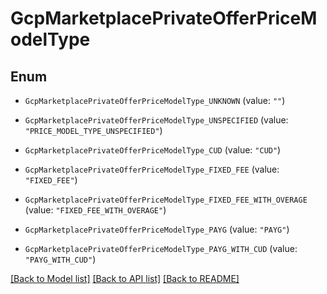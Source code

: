 # GcpMarketplacePrivateOfferPriceModelType

## Enum


* `GcpMarketplacePrivateOfferPriceModelType_UNKNOWN` (value: `""`)

* `GcpMarketplacePrivateOfferPriceModelType_UNSPECIFIED` (value: `"PRICE_MODEL_TYPE_UNSPECIFIED"`)

* `GcpMarketplacePrivateOfferPriceModelType_CUD` (value: `"CUD"`)

* `GcpMarketplacePrivateOfferPriceModelType_FIXED_FEE` (value: `"FIXED_FEE"`)

* `GcpMarketplacePrivateOfferPriceModelType_FIXED_FEE_WITH_OVERAGE` (value: `"FIXED_FEE_WITH_OVERAGE"`)

* `GcpMarketplacePrivateOfferPriceModelType_PAYG` (value: `"PAYG"`)

* `GcpMarketplacePrivateOfferPriceModelType_PAYG_WITH_CUD` (value: `"PAYG_WITH_CUD"`)


[[Back to Model list]](../README.md#documentation-for-models) [[Back to API list]](../README.md#documentation-for-api-endpoints) [[Back to README]](../README.md)


